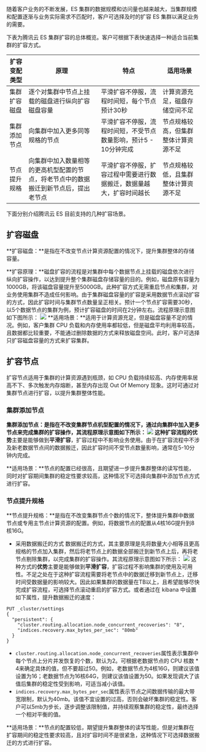 随着客户业务的不断发展，ES 集群的数据规模和访问量也越来越大，当集群规模和配置逐渐与业务实际需求不匹配时，客户可选择及时的扩容 ES 集群以满足业务的需要。

下表为腾讯云 ES 集群扩容的总体概览。客户可根据下表快速选择一种适合当前集群的扩容方式。

| 扩容变配类型 | 原理 | 特点 |  适用场景
|---------|---------|---------|-----|
| 集群扩容磁盘 | 逐个对集群中节点上挂载的磁盘进行纵向扩容磁盘容量 | 平滑扩容不停服，流程时间短，每个节点预计30秒 |  计算资源充足，磁盘存储空间不足
| 集群添加节点  |  向集群中加入更多同等规格的节点   |  平滑扩容不停服，流程时间短，不受节点数量影响，预计5 - 10分钟完成   |  节点规格较高，但集群整体计算资源不足
|  节点提升规格  |  向集群中加入数量相等的更高机型配置的节点，将老节点中的数据搬迁到新节点后，提出老节点  |  平滑扩容不停服，扩容过程中需要进行数据搬迁，数据量越大，扩容时间越长   |  节点规格较低，且集群整体计算资源不足


下面分别介绍腾讯云 ES 目前支持的几种扩容场景。

## 扩容磁盘
**扩容磁盘：**是指在不改变节点计算资源配置的情况下，提升集群整体的存储容量。

**扩容原理：**磁盘扩容的流程是对集群中每个数据节点上挂载的磁盘依次进行纵向扩容操作，以达到提升整个集群磁盘存储容量的目的。例如，磁盘原有容量为1000GB，将该磁盘容量提升至5000GB。此种扩容方式无需重启节点和集群，对业务使用集群不造成任何影响。由于集群磁盘容量的扩容是采用数据节点滚动扩容的方式，因此扩容时间与集群节点数量呈正相关。预计一个节点扩容需要30秒，以5个数据节点的集群为例，预计扩容磁盘的时间在2分钟左右。流程原理示意图如下图所示：
 ![](https://main.qcloudimg.com/raw/1bde355bce7b7b68ec920c50bc97d7e1.png)
**适用场景：**适用于计算资源充足，但是磁盘容量不足的情况。例如，客户集群 CPU 负载和内存使用率都较低，但是磁盘平均利用率较高，且数据都比较重要，不能通过删除数据的方式来释放磁盘空间。此时，客户可选择只扩容磁盘容量的方式来扩容集群。

## 扩容节点
扩容节点适用于集群的计算资源遇到瓶颈，如 CPU 负载持续较高、内存使用率居高不下、多次触发内存熔断，甚至内存出现 Out Of Memory 现象。这时可通过对集群节点进行扩容，以提升集群整体性能。

### 集群添加节点
**集群添加节点：**是指在不改变集群节点机型配置的情况下，通过向集群中加入更多节点来完成集群的扩容操作，其流程原理示意图如下所示：
![](https://main.qcloudimg.com/raw/e955275f114fac35a73e5b97efa56fbc.png)
这种扩容流程的**优势**主要是能够做到**平滑扩容**，扩容过程中不影响业务使用。由于在扩容流程中不涉及新老数据节点间的数据搬迁，因此扩容时间不受节点数量影响，通常在5-10分钟内完成。

**适用场景：**节点的配置已经很高，且期望进一步提升集群整体的读写性能，同时对扩容期间集群的稳定性要求较高，这种情况下可选择向集群中添加节点方式进行扩容。

### 节点提升规格
**节点提升规格：**是指在不改变集群节点个数的情况下，整体提升集群中数据节点或专用主节点计算资源的配置。例如，将数据节点的配置从4核16G提升到8核16G。

- 采用数据搬迁的方式
数据搬迁的方式，其主要原理是先将数量大小相等且更高规格的节点加入集群，然后将老节点上的数据全部搬迁到新节点上后，再将老节点剔除集群，以完成集群的扩容操作。其流程原理示意图如下所示：
 ![](https://main.qcloudimg.com/raw/d8056af7acef6c499456a5bae0ee149f.png)
这种方式的**优势**主要是能够做到**平滑扩容**，扩容过程不影响集群的使用及可用性。不足之处在于这种扩容流程需要将老节点中的数据迁移到新节点上，迁移时间受数据量的影响较大。因此如果集群的数据量在TB以上，且希望能够尽快完成扩容流程，可选择节点滚动重启的扩容方式。或者通过在 kibana 中设置如下属性，提升数据搬迁的速度：
```
PUT _cluster/settings
{
  "persistent": {
    "cluster.routing.allocation.node_concurrent_recoveries": "8",
    "indices.recovery.max_bytes_per_sec": "80mb"
  }
}
```
- `cluster.routing.allocation.node_concurrent_recoveries`属性表示集群中每个节点上分片并发恢复的个数，默认为2。可根据老数据节点的 CPU 核数 * 4来确定具体的值，但不要超过50。例如，老数据节点为4核16G，则建议该值设置为16；老数据节点为16核64G，则建议该值设置为50。如果发现调大了该值后集群的稳定性受到影响，可适当减小该值。
- `indices.recovery.max_bytes_per_sec`属性表示节点之间数据传输的最大带宽限制，默认为40mb。该值不宜设置的过高，否则会破坏集群的稳定性。客户可以5mb为步长，逐步调整该限制值，并持续观察集群的稳定性，最终选择一个相对平衡的值。

**适用场景：**节点的配置较低，期望提升集群整体的读写性能，但是对集群在扩容期间的稳定性要求较高，且对扩容时间不是很紧急，这种情况下可选择数据搬迁的方式进行扩容。

